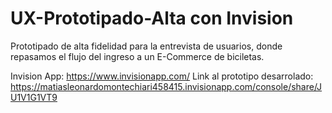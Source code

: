 # UX-Prototipado-Alta con Invision

Prototipado de alta fidelidad para la entrevista de usuarios, donde repasamos el flujo del ingreso a un E-Commerce de biciletas. 

Invision App: https://www.invisionapp.com/
Link al prototipo desarrolado: https://matiasleonardomontechiari458415.invisionapp.com/console/share/JU1V1G1VT9
